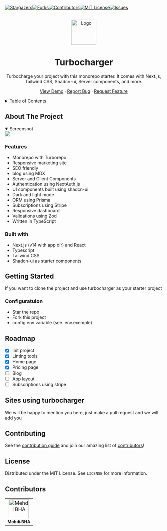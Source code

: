 [![Stargazers][stars-shield]][stars-url][![Forks][forks-shield]][forks-url][![Contributors][contributors-shield]][contributors-url][![MIT License][license-shield]][license-url][![Issues][issues-shield]][issues-url]

<br/>
<div align="center">
  <a href="https://github.com/mehdibha/turbocharger">
    <img src="https://turbocharger.cc/images/logo.png" alt="Logo" width="80" height="80">
  </a>
  <h1 align="center">Turbocharger</h1>
  <p align="center">
    Turbocharge your project with this monorepo starter. It comes with Next.js, Tailwind CSS, Shadcn-ui, Server components, and more.
  </p>
  <p>
    
   <a href="https://turbocharger.cc">View Demo</a>
    ·
    <a href="https://github.com/mehdibha/turbocharger/issues">Report Bug</a>
    ·
    <a href="https://github.com/mehdibha/turbocharger/issues">Request Feature</a>
  </p>
</div>

<details>
  <summary>Table of Contents</summary>
  <ol>
    <li><a href="#about-the-project">About The Project</a>
      <ul>
        <li><a href="#features">Features</a></li>
        <li><a href="#built-with">Built With</a></li>
      </ul>
    </li>
    <li><a href="#getting-started">Getting Started</a></li>
    <li><a href="#roadmap">Roadmap</a></li>
    <li><a href="#sites-using-notionfolio">Sites using turbocharger</a></li>
    <li><a href="#contributing">Contributing</a></li>
    <li><a href="#license">License</a></li>
    <li><a href="#contributors">Contributors</a></li>
  </ol>
</details>

<!-- ABOUT THE PROJECT -->

## About The Project

<details open><summary>Screenshot</summary>
<img src="https://turbocharger.cc/images/og-image.png" />
</details>

### Features

- Monorepo with Turborepo
- Responsive marketing site
- SEO friendly
- blog using MDX
- Server and Client Components
- Authentication using NextAuth.js
- UI components built using shadcn-ui
- Dark and light mode
- ORM using Prisma
- Subscriptions using Stripe
- Responsive dashboard
- Validations using Zod
- Written in TypeScript

  

### Built with

- Next.js (v14 with app dir) and React
- Typescript
- Tailwind CSS
- Shadcn-ui as starter components

## Getting Started

If you want to clone the project and use turbocharger as your starter project

### Configuratuion
- Star the repo
- Fork this project
- config env variable (see .env.exemple)

## Roadmap

- [x] Init project
- [x] Linting tools
- [x] Home page
- [x] Pricing page
- [ ] Blog
- [ ] App layout
- [ ] Subscriptions using stripe

## Sites using turbocharger

We will be happy to mention you here, just make a pull request and we will add you

<!-- CONTRIBUTING -->

## Contributing

See the [contribution guide](CONTRIBUTING.md) and join our amazing list of [contributors](https://github.com/mehdibha/turbocharger/graphs/contributors)!

<!-- LICENSE -->

## License

Distributed under the MIT License. See `LICENSE` for more information.

## Contributors

<table><tr align="left">
  <td align="center"><a href="https://github.com/mehdibha"><img src="https://avatars.githubusercontent.com/u/12223900?v=4" width="64px;"alt="Mehdi BHA"/><br/><sub><b>Mehdi BHA</b></sub></a></td>
</tr></table>

[contributors-shield]: https://img.shields.io/github/contributors/mehdibha/turbocharger.svg?style=for-the-badge
[contributors-url]: https://github.com/mehdibha/turbocharger/graphs/contributors
[forks-shield]: https://img.shields.io/github/forks/mehdibha/turbocharger.svg?style=for-the-badge
[forks-url]: https://github.com/mehdibha/turbocharger.svg/network/members
[stars-shield]: https://img.shields.io/github/stars/mehdibha/turbocharger.svg?style=for-the-badge
[stars-url]: https://github.com/mehdibha/turbocharger.svg/stargazers
[issues-shield]: https://img.shields.io/github/issues/mehdibha/turbocharger.svg?style=for-the-badge
[issues-url]: https://github.com/mehdibha/turbocharger.svg/issues
[license-shield]: https://img.shields.io/github/license/mehdibha/turbocharger.svg?style=for-the-badge
[license-url]: https://github.com/mehdibha/turbocharger.svg/blob/master/LICENSE.txt

